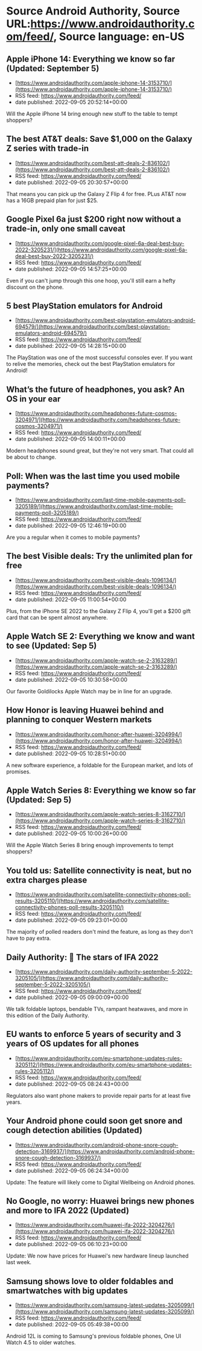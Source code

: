 # Source Android Authority, Source URL:https://www.androidauthority.com/feed/, Source language: en-US

## Apple iPhone 14: Everything we know so far (Updated: September 5)
 - [https://www.androidauthority.com/apple-iphone-14-3153710/](https://www.androidauthority.com/apple-iphone-14-3153710/)
 - RSS feed: https://www.androidauthority.com/feed/
 - date published: 2022-09-05 20:52:14+00:00

Will the Apple iPhone 14 bring enough new stuff to the table to tempt shoppers?

## The best AT&T deals: Save $1,000 on the Galaxy Z series with trade-in
 - [https://www.androidauthority.com/best-att-deals-2-836102/](https://www.androidauthority.com/best-att-deals-2-836102/)
 - RSS feed: https://www.androidauthority.com/feed/
 - date published: 2022-09-05 20:30:57+00:00

That means you can pick up the Galaxy Z Flip 4 for free. PLus AT&#038;T now has a 16GB prepaid plan for just $25.

## Google Pixel 6a just $200 right now without a trade-in, only one small caveat
 - [https://www.androidauthority.com/google-pixel-6a-deal-best-buy-2022-3205231/](https://www.androidauthority.com/google-pixel-6a-deal-best-buy-2022-3205231/)
 - RSS feed: https://www.androidauthority.com/feed/
 - date published: 2022-09-05 14:57:25+00:00

Even if you can't jump through this one hoop, you'll still earn a hefty discount on the phone.

## 5 best PlayStation emulators for Android
 - [https://www.androidauthority.com/best-playstation-emulators-android-694579/](https://www.androidauthority.com/best-playstation-emulators-android-694579/)
 - RSS feed: https://www.androidauthority.com/feed/
 - date published: 2022-09-05 14:28:15+00:00

The PlayStation was one of the most successful consoles ever. If you want to relive the memories, check out the best PlayStation emulators for Android!

## What’s the future of headphones, you ask? An OS in your ear
 - [https://www.androidauthority.com/headphones-future-cosmos-3204971/](https://www.androidauthority.com/headphones-future-cosmos-3204971/)
 - RSS feed: https://www.androidauthority.com/feed/
 - date published: 2022-09-05 14:00:11+00:00

Modern headphones sound great, but they're not very smart. That could all be about to change.

## Poll: When was the last time you used mobile payments?
 - [https://www.androidauthority.com/last-time-mobile-payments-poll-3205189/](https://www.androidauthority.com/last-time-mobile-payments-poll-3205189/)
 - RSS feed: https://www.androidauthority.com/feed/
 - date published: 2022-09-05 12:46:19+00:00

Are you a regular when it comes to mobile payments?

## The best Visible deals: Try the unlimited plan for free
 - [https://www.androidauthority.com/best-visible-deals-1096134/](https://www.androidauthority.com/best-visible-deals-1096134/)
 - RSS feed: https://www.androidauthority.com/feed/
 - date published: 2022-09-05 11:00:54+00:00

Plus, from the iPhone SE 2022 to the Galaxy Z Flip 4, you'll get a $200 gift card that can be spent almost anywhere.

## Apple Watch SE 2: Everything we know and want to see (Updated: Sep 5)
 - [https://www.androidauthority.com/apple-watch-se-2-3163289/](https://www.androidauthority.com/apple-watch-se-2-3163289/)
 - RSS feed: https://www.androidauthority.com/feed/
 - date published: 2022-09-05 10:30:58+00:00

Our favorite Goldilocks Apple Watch may be in line for an upgrade.

## How Honor is leaving Huawei behind and planning to conquer Western markets
 - [https://www.androidauthority.com/honor-after-huawei-3204994/](https://www.androidauthority.com/honor-after-huawei-3204994/)
 - RSS feed: https://www.androidauthority.com/feed/
 - date published: 2022-09-05 10:28:51+00:00

A new software experience, a foldable for the European market, and lots of promises.

## Apple Watch Series 8: Everything we know so far (Updated: Sep 5)
 - [https://www.androidauthority.com/apple-watch-series-8-3162710/](https://www.androidauthority.com/apple-watch-series-8-3162710/)
 - RSS feed: https://www.androidauthority.com/feed/
 - date published: 2022-09-05 10:00:26+00:00

Will the Apple Watch Series 8 bring enough improvements to tempt shoppers?

## You told us: Satellite connectivity is neat, but no extra charges please
 - [https://www.androidauthority.com/satellite-connectivity-phones-poll-results-3205110/](https://www.androidauthority.com/satellite-connectivity-phones-poll-results-3205110/)
 - RSS feed: https://www.androidauthority.com/feed/
 - date published: 2022-09-05 09:23:01+00:00

The majority of polled readers don't mind the feature, as long as they don't have to pay extra.

## Daily Authority: 🌟 The stars of IFA 2022
 - [https://www.androidauthority.com/daily-authority-september-5-2022-3205105/](https://www.androidauthority.com/daily-authority-september-5-2022-3205105/)
 - RSS feed: https://www.androidauthority.com/feed/
 - date published: 2022-09-05 09:00:09+00:00

We talk foldable laptops, bendable TVs, rampant heatwaves, and more in this edition of the Daily Authority.

## EU wants to enforce 5 years of security and 3 years of OS updates for all phones
 - [https://www.androidauthority.com/eu-smartphone-updates-rules-3205112/](https://www.androidauthority.com/eu-smartphone-updates-rules-3205112/)
 - RSS feed: https://www.androidauthority.com/feed/
 - date published: 2022-09-05 08:24:43+00:00

Regulators also want phone makers to provide repair parts for at least five years.

## Your Android phone could soon get snore and cough detection abilities (Updated)
 - [https://www.androidauthority.com/android-phone-snore-cough-detection-3169937/](https://www.androidauthority.com/android-phone-snore-cough-detection-3169937/)
 - RSS feed: https://www.androidauthority.com/feed/
 - date published: 2022-09-05 06:24:34+00:00

Update: The feature will likely come to Digital Wellbeing on Android phones.

## No Google, no worry: Huawei brings new phones and more to IFA 2022 (Updated)
 - [https://www.androidauthority.com/huawei-ifa-2022-3204276/](https://www.androidauthority.com/huawei-ifa-2022-3204276/)
 - RSS feed: https://www.androidauthority.com/feed/
 - date published: 2022-09-05 06:10:23+00:00

Update: We now have prices for Huawei's new hardware lineup launched last week.

## Samsung shows love to older foldables and smartwatches with big updates
 - [https://www.androidauthority.com/samsung-latest-updates-3205099/](https://www.androidauthority.com/samsung-latest-updates-3205099/)
 - RSS feed: https://www.androidauthority.com/feed/
 - date published: 2022-09-05 05:49:38+00:00

Android 12L is coming to Samsung's previous foldable phones, One UI Watch 4.5 to older watches.
